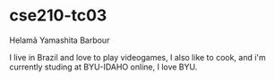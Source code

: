 # cse210-tc03

Helamã Yamashita Barbour

I live in Brazil and love to play videogames, I also like to cook, and i'm currently studing at BYU-IDAHO online, I love BYU.
